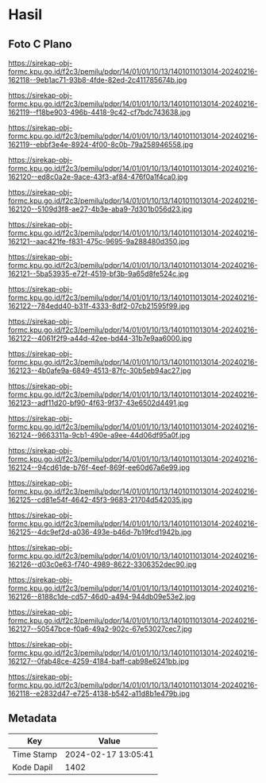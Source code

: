 # Hasil

## Foto C Plano

https://sirekap-obj-formc.kpu.go.id/f2c3/pemilu/pdpr/14/01/01/10/13/1401011013014-20240216-162118--9eb1ac71-93b8-4fde-82ed-2c411785674b.jpg

https://sirekap-obj-formc.kpu.go.id/f2c3/pemilu/pdpr/14/01/01/10/13/1401011013014-20240216-162119--f18be903-496b-4418-9c42-cf7bdc743638.jpg

https://sirekap-obj-formc.kpu.go.id/f2c3/pemilu/pdpr/14/01/01/10/13/1401011013014-20240216-162119--ebbf3e4e-8924-4f00-8c0b-79a258946558.jpg

https://sirekap-obj-formc.kpu.go.id/f2c3/pemilu/pdpr/14/01/01/10/13/1401011013014-20240216-162120--ed8c0a2e-9ace-43f3-af84-476f0a1f4ca0.jpg

https://sirekap-obj-formc.kpu.go.id/f2c3/pemilu/pdpr/14/01/01/10/13/1401011013014-20240216-162120--5109d3f8-ae27-4b3e-aba9-7d301b056d23.jpg

https://sirekap-obj-formc.kpu.go.id/f2c3/pemilu/pdpr/14/01/01/10/13/1401011013014-20240216-162121--aac421fe-f831-475c-9695-9a288480d350.jpg

https://sirekap-obj-formc.kpu.go.id/f2c3/pemilu/pdpr/14/01/01/10/13/1401011013014-20240216-162121--5ba53935-e72f-4519-bf3b-9a65d8fe524c.jpg

https://sirekap-obj-formc.kpu.go.id/f2c3/pemilu/pdpr/14/01/01/10/13/1401011013014-20240216-162122--784edd40-b31f-4333-8df2-07cb21595f99.jpg

https://sirekap-obj-formc.kpu.go.id/f2c3/pemilu/pdpr/14/01/01/10/13/1401011013014-20240216-162122--4061f2f9-a44d-42ee-bd44-31b7e9aa6000.jpg

https://sirekap-obj-formc.kpu.go.id/f2c3/pemilu/pdpr/14/01/01/10/13/1401011013014-20240216-162123--4b0afe9a-6849-4513-87fc-30b5eb94ac27.jpg

https://sirekap-obj-formc.kpu.go.id/f2c3/pemilu/pdpr/14/01/01/10/13/1401011013014-20240216-162123--adf11d20-bf90-4f63-9f37-43e6502d4491.jpg

https://sirekap-obj-formc.kpu.go.id/f2c3/pemilu/pdpr/14/01/01/10/13/1401011013014-20240216-162124--9663311a-9cb1-490e-a9ee-44d06df95a0f.jpg

https://sirekap-obj-formc.kpu.go.id/f2c3/pemilu/pdpr/14/01/01/10/13/1401011013014-20240216-162124--94cd61de-b76f-4eef-869f-ee60d67a6e99.jpg

https://sirekap-obj-formc.kpu.go.id/f2c3/pemilu/pdpr/14/01/01/10/13/1401011013014-20240216-162125--cd81e54f-4642-45f3-9683-21704d542035.jpg

https://sirekap-obj-formc.kpu.go.id/f2c3/pemilu/pdpr/14/01/01/10/13/1401011013014-20240216-162125--4dc9ef2d-a036-493e-b46d-7b19fcd1942b.jpg

https://sirekap-obj-formc.kpu.go.id/f2c3/pemilu/pdpr/14/01/01/10/13/1401011013014-20240216-162126--d03c0e63-f740-4989-8622-3306352dec90.jpg

https://sirekap-obj-formc.kpu.go.id/f2c3/pemilu/pdpr/14/01/01/10/13/1401011013014-20240216-162126--8188c1de-cd57-46d0-a494-944db09e53e2.jpg

https://sirekap-obj-formc.kpu.go.id/f2c3/pemilu/pdpr/14/01/01/10/13/1401011013014-20240216-162127--50547bce-f0a6-49a2-902c-67e53027cec7.jpg

https://sirekap-obj-formc.kpu.go.id/f2c3/pemilu/pdpr/14/01/01/10/13/1401011013014-20240216-162127--0fab48ce-4259-4184-baff-cab98e6241bb.jpg

https://sirekap-obj-formc.kpu.go.id/f2c3/pemilu/pdpr/14/01/01/10/13/1401011013014-20240216-162118--e2832d47-e725-4138-b542-a11d8b1e479b.jpg


## Metadata

| Key        | Value               |
| ---------- | ------------------- |
| Time Stamp | 2024-02-17 13:05:41 |
| Kode Dapil | 1402                |



